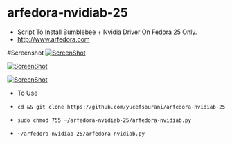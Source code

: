 # arfedora-nvidiab-25
* Script To Install Bumblebee + Nvidia Driver On Fedora 25 Only.
* http://www.arfedora.com



#Screenshot
[![ScreenShot](https://raw.githubusercontent.com/yucefsourani/arfedora-nvidiab-25/master/arfedora-screenshot.jpg)](http://www.arfedora.com)

[![ScreenShot](https://raw.githubusercontent.com/yucefsourani/arfedora-nvidiab-25/master/arfedora-screenshot2.jpg)](http://www.arfedora.com)

[![ScreenShot](https://github.com/yucefsourani/arfedora-nvidiab-25/blob/master/arfedora-screenshot3.jpg)](http://www.arfedora.com)

* To Use

 * ``` cd && git clone https://github.com/yucefsourani/arfedora-nvidiab-25 ```

 * ``` sudo chmod 755 ~/arfedora-nvidiab-25/arfedora-nvidiab.py ```

 * ``` ~/arfedora-nvidiab-25/arfedora-nvidiab.py ```
